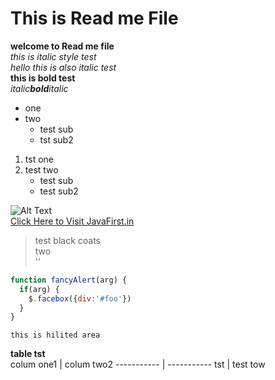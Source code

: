 # This is Read me File
**welcome to Read me file**<br>
*this is italic style test*<br>
_hello this is also italic test_<br>
__this is bold test__<br>
_italic**bold**italic_<br>
* one
* two 
   * test sub
   * tst sub2
1. tst one
2. test two
    * test sub
    * test sub2

![Alt Text](http://www.planwallpaper.com/static/images/9-credit-1.jpg)<br>
[Click Here to Visit JavaFirst.in](http://javafirst.in)<br>
> test black coats<br>
> two<br>
'<tst only>'<br>

```javascript
function fancyAlert(arg) {
  if(arg) {
    $.facebox({div:'#foo'})
  }
}
```
```this is hilited area```

**table tst**<br>
colum one1 | colum two2
----------- | -----------
tst       |    test tow
